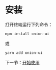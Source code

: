 # 安装

打开终端运行下列命令：

```
npm install onion-ui
```

或

```
yarn add onion-ui
```

下一节：[开始使用](#/doc/get-started)